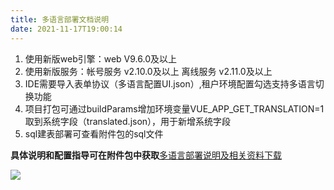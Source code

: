 ```yaml
---
title: 多语言部署文档说明
date: 2021-11-17T19:00:14
---
```


1. 使用新版web引擎：web V9.6.0及以上
2. 使用新版服务：帐号服务 v2.10.0及以上 离线服务 v2.11.0及以上
3. IDE需要导入表单协议（多语言配置UI.json）,租户环境配置勾选支持多语言切换功能
4. 项目打包可通过buildParams增加环境变量VUE\_APP\_GET\_TRANSLATION=1取到系统字段（translated.json），用于新增系统字段
5. sql建表部署可查看附件包的sql文件

**具体说明和配置指导可在附件包中获取**[多语言部署说明及相关资料下载](http://apaas.wxchina.com:8881/wp-content/uploads/多语言部署说明.zip "多语言部署说明")

![](http://apaas.wxchina.com:8881/wp-content/uploads/%E5%A4%9A%E8%AF%AD%E8%A8%80%E6%96%87%E6%A1%A3%E8%B5%84%E6%96%99.png)